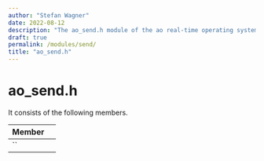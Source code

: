 ```yaml
---
author: "Stefan Wagner"
date: 2022-08-12
description: "The ao_send.h module of the ao real-time operating system."
draft: true
permalink: /modules/send/
title: "ao_send.h"
---
```


# ao_send.h

It consists of the following members.

| Member | |
|--------|-|
| `` | |

